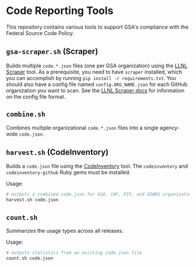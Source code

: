 # Code Reporting Tools

This repository contains various tools to support GSA's compliance with the Federal Source Code Policy.

## `gsa-scraper.sh` (Scraper)

Builds multiple `code.*.json` files (one per GSA organization) using the [LLNL Scraper](https://github.com/LLNL/scraper) tool. As a prerequisite, you need to have `scraper` installed, which you can accomplish by running `pip install -r requirements.txt`. You should also have a config file named `config.ORG_NAME.json` for each GitHub organization you want to scan. See the [LLNL Scraper docs](https://github.com/LLNL/scraper#config-file-options) for information on the config file format.

## `combine.sh`

Combines multiple organizational `code.*.json` files into a single agency-wide `code.json`.

## `harvest.sh` (CodeInventory)

Builds a `code.json` file using the [CodeInventory](https://github.com/GSA/codeinventory) tool. The `codeinventory` and `codeinventory-github` Ruby gems must be installed.

Usage:

```bash
# outputs a combined code.json for GSA, 18F, PIF, and USWDS organizations
harvest.sh code.json
```

## `count.sh`

Summarizes the usage types across all releases.

Usage:

```bash
# outputs statistics from an existing code.json file
count.sh code.json
```
